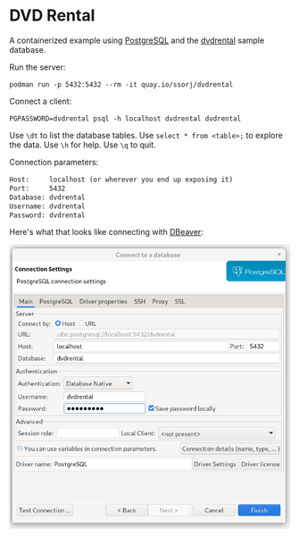 # DVD Rental

A containerized example using [PostgreSQL][postgres] and the
[dvdrental][dvdrental] sample database.

[postgres]: https://www.postgresql.org/
[dvdrental]: https://www.postgresqltutorial.com/postgresql-getting-started/postgresql-sample-database/

Run the server:

~~~
podman run -p 5432:5432 --rm -it quay.io/ssorj/dvdrental
~~~

Connect a client:

~~~
PGPASSWORD=dvdrental psql -h localhost dvdrental dvdrental
~~~

Use `\dt` to list the database tables.  Use `select * from <table>;`
to explore the data.  Use `\h` for help.  Use `\q` to quit.

Connection parameters:

~~~
Host:     localhost (or wherever you end up exposing it)
Port:     5432
Database: dvdrental
Username: dvdrental
Password: dvdrental
~~~

Here's what that looks like connecting with
[DBeaver](https://dbeaver.io/):

<img src="dbeaver.png"/>
